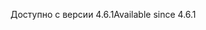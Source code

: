 <span data-ttu-id="5559a-101">Доступно с версии 4.6.1</span><span class="sxs-lookup"><span data-stu-id="5559a-101">Available since 4.6.1</span></span>